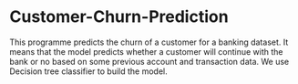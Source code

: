 # Customer-Churn-Prediction

This programme predicts the churn of a customer for a banking dataset. It means that the model predicts whether a customer will continue with the bank or no based on some previous account and transaction data. We use Decision tree classifier to build the model. 
